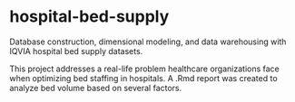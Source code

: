 # hospital-bed-supply
Database construction, dimensional modeling, and data warehousing with IQVIA hospital bed supply datasets.

This project addresses a real-life problem healthcare organizations face when optimizing bed staffing in hospitals. A .Rmd report was created to analyze bed volume based on several factors. 



